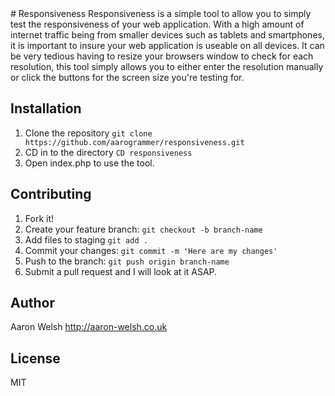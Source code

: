 <snippet>
  <content>
# Responsiveness
Responsiveness is a simple tool to allow you to simply test the responsiveness of your web application.
With a high amount of internet traffic being from smaller devices such as tablets and smartphones, it is important to insure your web application is useable on all devices.
It can be very tedious having to resize your browsers window to check for each resolution, this tool simply allows you to either enter the resolution manually or click the buttons for the screen size you're testing for.

## Installation
1. Clone the repository `git clone https://github.com/aarogrammer/responsiveness.git`
2. CD in to the directory `CD responsiveness`
3. Open index.php to use the tool.

## Contributing
1. Fork it!
2. Create your feature branch: `git checkout -b branch-name`
3. Add files to staging `git add .`
4. Commit your changes: `git commit -m 'Here are my changes'`
5. Push to the branch: `git push origin branch-name`
6. Submit a pull request and I will look at it ASAP.

## Author
Aaron Welsh
http://aaron-welsh.co.uk

## License
MIT
</content>
</snippet>
